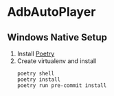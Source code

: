 # AdbAutoPlayer

## Windows Native Setup
1. Install [Poetry](https://python-poetry.org/docs/#installing-with-the-official-installer)
2. Create virtualenv and install
   ```shell
   poetry shell
   poetry install
   poetry run pre-commit install
   ```
